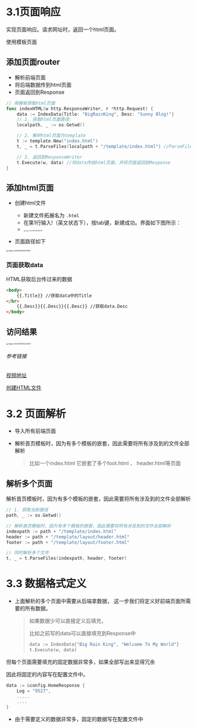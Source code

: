 # 3.1页面响应

实现页面响应。请求网址时，返回一个html页面。

使用模板页面





## **添加页面router**

- 解析前端页面
- 将后端数据传到html页面
- 页面返回到Response

```go
// 用模板获取html页面
func indexHTML(w http.ResponseWriter, r *http.Request) {
	data := IndexData{Title: "BigRainKing", Desc: "Sunny Blog!"}
	// 1. 获取html页面路径:
	localpath, _ := os.Getwd()

	// 2. 解析html页面为template
	t := template.New("index.html")
	t, _ = t.ParseFiles(localpath + "/template/index.html") //ParseFile解析返回template

	// 3. 返回到ResponseWriter
	t.Execute(w, data) //将data传给html页面，并将页面返回到Response
}
```



## **添加html页面**

- 创建html文件
  - 新建文件拓展名为 `.html`
  - 在第1行输入!（英文状态下），按tab键，新建成功。界面如下图所示：
  - <img src="image/03页面响应.pic/image-20220506162556098.png" alt="image-20220506162556098" style="zoom: 25%;" />

- 页面路径如下

<img src="image/03页面响应.pic/image-20220506162413186.png" alt="image-20220506162413186" style="zoom:33%;" />



### 页面获取data

HTML获取后台传过来的数据

```html
<body>
    {{.Title}} //获取data中的Title
</br>
    {{.Desc}}{{.Desc}}{{.Desc}} //获取data.Desc
</body>
```



## 访问结果

<img src="image/03页面响应.pic/image-20220506162239207.png" alt="image-20220506162239207" style="zoom: 33%;" />



###### 参考链接

[视频地址](https://www.bilibili.com/video/BV1VS4y1F7NM?p=3)

[创建HTML文件](https://www.php.cn/tool/vscode/443151.html)



# 3.2 页面解析

- 导入所有前端页面

- 解析首页模板时，因为有多个模板的嵌套，因此需要将所有涉及到的文件全部解析

  > 比如一个index.html 它嵌套了多个foot.html 、 header.html等页面



## **解析多个页面**

解析首页模板时，因为有多个模板的嵌套，因此需要将所有涉及到的文件全部解析

```go
// 1. 获取当前路径
path, _ := os.Getwd()

// 解析首页模板时，因为有多个模板的嵌套，因此需要将所有涉及到的文件全部解析
indexpath := path + "/template/index.html"
header := path + "/template/layout/header.html"
footer := path + "/template/layout/footer.html"

// 同时解析多个文件
t, _ = t.ParseFiles(indexpath, header, footer)
```



# 3.3 数据格式定义

- 上面解析的多个页面中需要从后端拿数据， 这一步我们将定义好前端页面所需要的所有数据。

  > 如果数据少可以直接定义后填充，
  >
  > 比如之前写的data可以直接填充到Response中
  >
  > ```go
  > data := IndexData{"Big Rain King", "Welcome To My World"}
  > t.Execute(w, data) 
  > ```



但每个页面需要填充的固定数据非常多，如果全部写出来显得冗余

因此将固定的内容写在配置文件中。

```go
data := &config.HomeResponse {
    Log = "9527",
    .....
    ....
}
```



- 由于需要定义的数据非常多，固定的数据写在配置文件中



